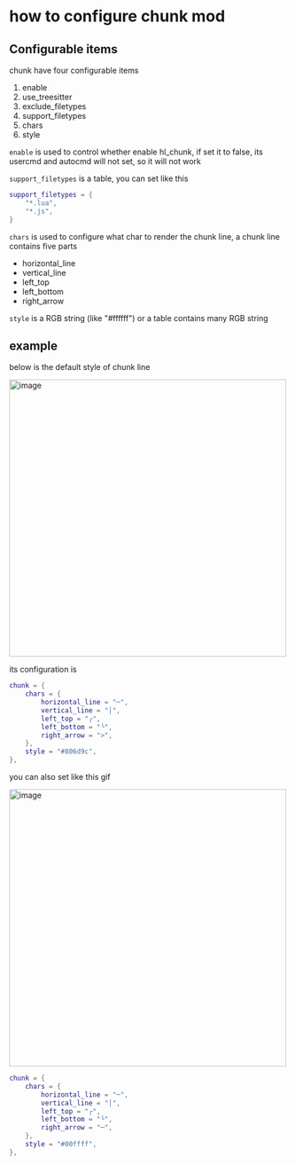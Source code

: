 # how to configure chunk mod

## Configurable items

chunk have four configurable items

1. enable
2. use_treesitter
3. exclude_filetypes
4. support_filetypes
5. chars
6. style

`enable` is used to control whether enable hl_chunk, if set it to false, its usercmd and autocmd will not set, so it will not work

`support_filetypes` is a table, you can set like this

```lua
support_filetypes = {
    "*.lua",
    "*.js",
}
```

`chars` is used to configure what char to render the chunk line, a chunk line contains five parts

- horizontal_line
- vertical_line
- left_top
- left_bottom
- right_arrow

`style` is a RGB string (like "#ffffff") or a table contains many RGB string

## example

below is the default style of chunk line

<img width="500" alt="image" src="https://raw.githubusercontent.com/shellRaining/img/main/2302/23_hlchunk1.png">

its configuration is

```lua
chunk = {
    chars = {
        horizontal_line = "─",
        vertical_line = "│",
        left_top = "╭",
        left_bottom = "╰",
        right_arrow = ">",
    },
    style = "#806d9c",
},
```

you can also set like this gif

<a name="chunk_example1"><img width="500" alt="image" src="https://raw.githubusercontent.com/shellRaining/img/main/2303/08_hlchunk8.gif"></a>

```lua
chunk = {
    chars = {
        horizontal_line = "─",
        vertical_line = "│",
        left_top = "┌",
        left_bottom = "└",
        right_arrow = "─",
    },
    style = "#00ffff",
},
```
